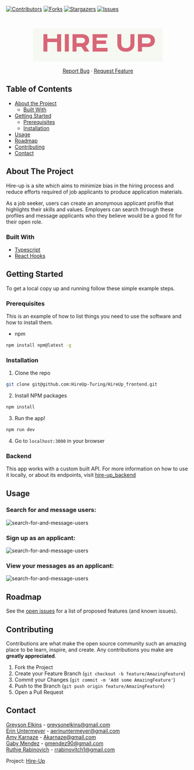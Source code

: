 [![Contributors][contributors-shield]][contributors-url]
[![Forks][forks-shield]][forks-url]
[![Stargazers][stars-shield]][stars-url]
[![Issues][issues-shield]][issues-url]

<br />
<p align="center">
  <a href="https://github.com/HireUp-Turing/HireUp_frontend">
    <img src="./public/images/hire-up-logo.png" alt="hire up logo" />
  </a>
  <p align="center">
    <!-- <a href="https://github.com/HireUp-Turing/HireUp_frontend">View Demo</a> -->
    <!-- · -->
    <a href="https://github.com/HireUp-Turing/HireUp_frontend/issues">Report Bug</a>
    ·
    <a href="https://github.com/HireUp-Turing/HireUp_frontend/issues">Request Feature</a>
  </p>
</p>

## Table of Contents

* [About the Project](#about-the-project)
  * [Built With](#built-with)
* [Getting Started](#getting-started)
  * [Prerequisites](#prerequisites)
  * [Installation](#installation)
* [Usage](#usage)
* [Roadmap](#roadmap)
* [Contributing](#contributing)
* [Contact](#contact)



<!-- ABOUT THE PROJECT -->
## About The Project

Hire-up is a site which aims to minimize bias in the hiring process and reduce efforts required of job applicants to produce application materials.

As a job seeker, users can create an anonymous applicant profile that highlights their skills and values. Employers can search through these profiles and message applicants who they believe would be a good fit for their open role.

### Built With
* [Typescript](https://www.typescriptlang.org/)
* [React Hooks](https://reactjs.org/)

<!-- GETTING STARTED -->
## Getting Started

To get a local copy up and running follow these simple example steps.

### Prerequisites

This is an example of how to list things you need to use the software and how to install them.
* npm
```sh
npm install npm@latest -g
```

### Installation

1. Clone the repo
```sh
git clone git@github.com:HireUp-Turing/HireUp_frontend.git
```
2. Install NPM packages
```sh
npm install
```
3. Run the app!
```sh
npm run dev
```
4. Go to `localhost:3000` in your browser

### Backend
This app works with a custom built API. For more information on how to use it locally, or about its endpoints, visit [hire-up_backend](https://github.com/HireUp-Turing/HireUp_backend)

<!-- USAGE EXAMPLES -->
## Usage

### Search for and message users:
 <img src="./public/images/search.gif" alt="search-for-and-message-users" />

### Sign up as an applicant:
 <img src="./public/images/make-profile.gif" alt="search-for-and-message-users" />

### View your messages as an applicant:
 <img src="./public/images/messages.gif" alt="search-for-and-message-users" />

<!-- ROADMAP -->
## Roadmap

See the [open issues](https://github.com/HireUp-Turing/HireUp_frontend/issues) for a list of proposed features (and known issues).

<!-- CONTRIBUTING -->
## Contributing

Contributions are what make the open source community such an amazing place to be learn, inspire, and create. Any contributions you make are **greatly appreciated**.

1. Fork the Project
2. Create your Feature Branch (`git checkout -b feature/AmazingFeature`)
3. Commit your Changes (`git commit -m 'Add some AmazingFeature'`)
4. Push to the Branch (`git push origin feature/AmazingFeature`)
5. Open a Pull Request

<!-- CONTACT -->
## Contact

[Greyson Elkins](https://www.linkedin.com/in/greyson-elkins/) - greysonelkins@gmail.com  
[Erin Untermeyer](https://www.linkedin.com/in/erin-untermeyer/) - aerinuntermeyer@gmail.com  
[Amy Karnaze](https://www.linkedin.com/in/amy-karnaze-ba94b917/) - Akarnaze@gmail.com  
[Gaby Mendez](https://www.linkedin.com/in/gabymendez/) - gmendez90@gmail.com  
[Ruthie Rabinovich](https://www.linkedin.com/in/ruthie-r/) - rrabinovitch1@gmail.com

Project: [Hire-Up](https://github.com/HireUp-Turing/HireUp_frontend)

<!-- MARKDOWN LINKS & IMAGES -->
<!-- https://www.markdownguide.org/basic-syntax/#reference-style-links -->
[contributors-shield]: https://img.shields.io/github/contributors/HireUp-Turing/HireUp_frontend.svg?style=flat-square
[contributors-url]: https://github.com/HireUp-Turing/HireUp_frontend/graphs/contributors
[forks-shield]: https://img.shields.io/github/forks/HireUp-Turing/HireUp_frontend.svg?style=flat-square
[forks-url]: https://github.com/HireUp-Turing/HireUp_frontend/network/members
[stars-shield]: https://img.shields.io/github/stars/HireUp-Turing/HireUp_frontend.svg?style=flat-square
[stars-url]: https://github.com/HireUp-Turing/HireUp_frontend/stargazers
[issues-shield]: https://img.shields.io/github/issues/HireUp-Turing/HireUp_frontend.svg?style=flat-square
[issues-url]: https://github.com/HireUp-Turing/HireUp_frontend/issues
[license-shield]: https://img.shields.io/github/license/HireUp-Turing/HireUp_frontend.svg?style=flat-square
